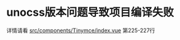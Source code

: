 # unocss版本问题导致项目编译失败

详情请看   <a href="https://github.com/zedyuan999/unocss-demo/blob/main/src/components/Tinymce/index.vue#L225">src/components/Tinymce/index.vue</a> 第225-227行
